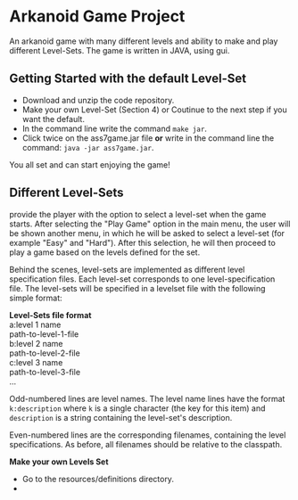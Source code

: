 # Arkanoid Game Project

An arkanoid game with many different levels and ability to make and play different Level-Sets.
The game is written in JAVA, using gui.

## Getting Started with the default Level-Set

- Download and unzip the code repository.
- Make your own Level-Set (Section 4) or Coutinue to the next step if you want the default.
- In the command line write the command `make jar`.
- Click twice on the ass7game.jar file **or** write in the command line the command: `java -jar ass7game.jar`.

You all set and can start enjoying the game!

## Different Level-Sets

provide the player with the option to select a level-set when the game starts. After selecting the "Play Game" option in the main menu, the user will be shown another menu, in which he will be asked to select a level-set (for example "Easy" and "Hard"). After this selection, he will then proceed to play a game based on the levels defined for the set.

Behind the scenes, level-sets are implemented as different level specification files. Each level-set corresponds to one level-specification file. The level-sets will be specified in a levelset file with the following simple format:

**Level-Sets file format** <br />
a:level 1 name <br />
path-to-level-1-file <br />
b:level 2 name <br />
path-to-level-2-file<br />
c:level 3 name <br />
path-to-level-3-file <br />
...

Odd-numbered lines are level names. The level name lines have the format `k:description` where `k` is a single character (the key for this item) and `description` is a string containing the level-set's description.

Even-numbered lines are the corresponding filenames, containing the level specifications. As before, all filenames should be relative to the classpath.

**Make your own Levels Set** 

- Go to the resources/definitions directory.
- 


